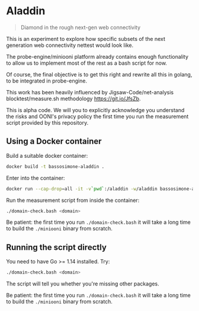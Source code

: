 # Aladdin
> Diamond in the rough next-gen web connectivity

This is an experiment to explore how specific subsets of the next
generation web connectivity nettest would look like.

The probe-engine/miniooni platform already contains enough functionality
to allow us to implement most of the rest as a bash script for now.

Of course, the final objective is to get this right and rewrite all
this in golang, to be integrated in probe-engine.

This work has been heavily influenced by Jigsaw-Code/net-analysis
blocktest/measure.sh methodology <https://git.io/JfsZb>.

This is alpha code. We will you to explicitly acknowledge you understand
the risks and OONI's privacy policy the first time you run the measurement
script provided by this repository.

## Using a Docker container

Build a suitable docker container:

```bash
docker build -t bassosimone-aladdin .
```

Enter into the container:

```bash
docker run --cap-drop=all -it -v`pwd`:/aladdin -w/aladdin bassosimone-aladdin
```

Run the measurement script from inside the container:

```bash
./domain-check.bash <domain>
```

Be patient: the first time you run `./domain-check.bash` it will take a
long time to build the `./miniooni` binary from scratch.

## Running the script directly

You need to have Go >= 1.14 installed. Try:

```bash
./domain-check.bash <domain>
```

The script will tell you whether you're missing other packages.

Be patient: the first time you run `./domain-check.bash` it will take a
long time to build the `./miniooni` binary from scratch.
